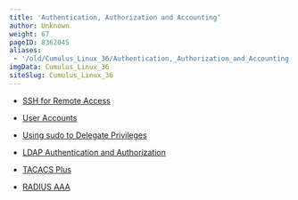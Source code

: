 ```yaml
---
title: 'Authentication, Authorization and Accounting'
author: Unknown
weight: 67
pageID: 8362045
aliases:
 - '/old/Cumulus_Linux_36/Authentication,_Authorization_and_Accounting.html'
imgData: Cumulus_Linux_36
siteSlug: Cumulus_Linux_36
---
```

  - [SSH for Remote
    Access](/old/Cumulus_Linux_36/SSH_for_Remote_Access.html)

  - [User Accounts](/old/Cumulus_Linux_36/User_Accounts.html)

  - [Using sudo to Delegate
    Privileges](/old/Cumulus_Linux_36/Using_sudo_to_Delegate_Privileges.html)

  - [LDAP Authentication and
    Authorization](/old/Cumulus_Linux_36/LDAP_Authentication_and_Authorization.html)

  - [TACACS Plus](/old/Cumulus_Linux_36/TACACS_Plus.html)

  - [RADIUS AAA](/old/Cumulus_Linux_36/RADIUS_AAA.html)
